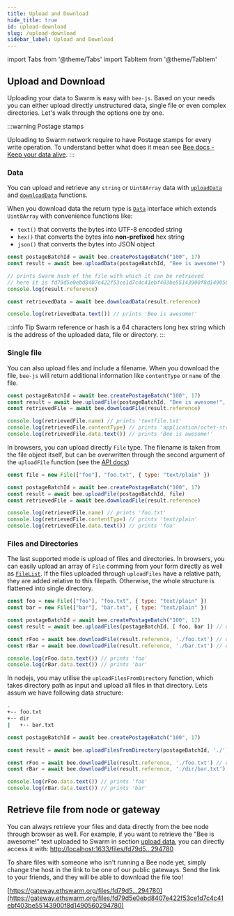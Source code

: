 ```yaml
---
title: Upload and Download
hide_title: true
id: upload-download
slug: /upload-download
sidebar_label: Upload and Download
---
```


import Tabs from '@theme/Tabs'
import TabItem from '@theme/TabItem'

## Upload and Download

Uploading your data to Swarm is easy with `bee-js`. Based on your needs you can either upload directly unstructured data, single file or even complex directories. Let's walk through the options one by one.

:::warning Postage stamps

Uploading to Swarm network require to have Postage stamps for every write operation. 
To understand better what does it mean see [Bee docs - Keep your data alive](https://docs.ethswarm.org/docs/develop/access-the-swarm/keep-your-data-alive). 
:::


### Data

You can upload and retrieve any `string` or `Uint8Array` data with [`uploadData`](../api/classes/Bee.md#uploaddata) and [`downloadData`](../api/classes/Bee.md#downloaddata) functions.

When you download data the return type is [`Data`](../api/interfaces/Data.md) interface which extends `Uint8Array` with convenience functions like:

 - `text()` that converts the bytes into UTF-8 encoded string
 - `hex()` that converts the bytes into **non-prefixed** hex string
 - `json()` that converts the bytes into JSON object

```js
const postageBatchId = await bee.createPostageBatch("100", 17)
const result = await bee.uploadData(postageBatchId, "Bee is awesome!")

// prints Swarm hash of the file with which it can be retrieved
// here it is fd79d5e0ebd8407e422f53ce1d7c4c41ebf403be55143900f8d1490560294780
console.log(result.reference) 

const retrievedData = await bee.downloadData(result.reference)

console.log(retrievedData.text()) // prints 'Bee is awesome!'
```

:::info Tip
Swarm reference or hash is a 64 characters long hex string which is the address of the uploaded data, file or directory.
:::

### Single file

You can also upload files and include a filename. When you download the file, `bee-js` will return additional information like `contentType` or `name` of the file.

```js
const postageBatchId = await bee.createPostageBatch("100", 17)
const result = await bee.uploadFile(postageBatchId, "Bee is awesome!", "textfile.txt")
const retrievedFile = await bee.downloadFile(result.reference)

console.log(retrievedFile.name) // prints 'textfile.txt'
console.log(retrievedFile.contentType) // prints 'application/octet-stream'
console.log(retrievedFile.data.text()) // prints 'Bee is awesome!'
```

In browsers, you can upload directly `File` type. The filename is taken from the file object itself, but can be overwritten through the second argument of the `uploadFile` function (see the [API docs](../api/classes/Bee.md#uploadfile))

```js
const file = new File(["foo"], "foo.txt", { type: "text/plain" })

const postageBatchId = await bee.createPostageBatch("100", 17)
const result = await bee.uploadFile(postageBatchId, file)
const retrievedFile = await bee.downloadFile(result.reference)

console.log(retrievedFile.name) // prints 'foo.txt'
console.log(retrievedFile.contentType) // prints 'text/plain'
console.log(retrievedFile.data.text()) // prints 'foo'
```

### Files and Directories

The last supported mode is upload of files and directories. In browsers, you can easily upload an array of `File` comming from your form directly as well as [`FileList`](https://developer.mozilla.org/en-US/docs/Web/API/FileList). If the files uploaded through `uploadFiles` have a relative path, they are added relative to this filepath. Otherwise, the whole structure is flattened into single directory.

```js
const foo = new File(["foo"], "foo.txt", { type: "text/plain" })
const bar = new File(["bar"], "bar.txt", { type: "text/plain" })

const postageBatchId = await bee.createPostageBatch("100", 17)
const result = await bee.uploadFiles(postageBatchId, [ foo, bar ]) // upload

const rFoo = await bee.downloadFile(result.reference, './foo.txt') // download foo
const rBar = await bee.downloadFile(result.reference, './bar.txt') // download bar

console.log(rFoo.data.text()) // prints 'foo'
console.log(rBar.data.text()) // prints 'bar'
```

In nodejs, you may utilise the `uploadFilesFromDirectory` function, which takes directory path as input and upload all files in that directory. Lets assum we have following data structure:

```sh
.
+-- foo.txt
+-- dir
|   +-- bar.txt
```

```js
const postageBatchId = await bee.createPostageBatch("100", 17)

const result = await bee.uploadFilesFromDirectory(postageBatchId, './') // upload recursively current folder

const rFoo = await bee.downloadFile(result.reference, './foo.txt') // download foo
const rBar = await bee.downloadFile(result.reference, './dir/bar.txt') // download bar

console.log(rFoo.data.text()) // prints 'foo'
console.log(rBar.data.text()) // prints 'bar'
```

## Retrieve file from node or gateway

You can always retrieve your files and data directly from the bee node through browser as well. For example, if you want to retrieve the "Bee is awesome!" text uploaded to Swarm in section [upload data](#data), you can directly access it with: [http://localhost:1633/files/fd79d5...294780](http://localhost:1633/files/fd79d5e0ebd8407e422f53ce1d7c4c41ebf403be55143900f8d1490560294780)

To share files with someone who isn't running a Bee node yet, simply change the host in the link to be one of our public gateways. Send the link to your friends, and they will be able to download the file too!

[https://gateway.ethswarm.org/files/fd79d5...294780](https://gateway.ethswarm.org/files/fd79d5e0ebd8407e422f53ce1d7c4c41ebf403be55143900f8d1490560294780)
